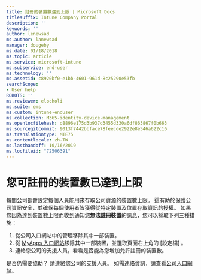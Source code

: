 ```yaml
---
title: 註冊的裝置數達到上限 | Microsoft Docs
titlesuffix: Intune Company Portal
description: ''
keywords: ''
author: lenewsad
ms.author: lanewsad
manager: dougeby
ms.date: 01/18/2018
ms.topic: article
ms.service: microsoft-intune
ms.subservice: end-user
ms.technology: ''
ms.assetid: c8920bf0-e1bb-4601-961d-8c25290e53fb
searchScope:
- User help
ROBOTS: ''
ms.reviewer: elocholi
ms.suite: ems
ms.custom: intune-enduser
ms.collection: M365-identity-device-management
ms.openlocfilehash: d8896e175d3b937d3455d330a6df863867f0b663
ms.sourcegitcommit: 9013f7442bbface78feecde2922e8e546a622c16
ms.translationtype: MTE75
ms.contentlocale: zh-TW
ms.lasthandoff: 10/16/2019
ms.locfileid: "72506391"
---
```

# <a name="the-limit-of-devices-you-can-register-has-been-reached"></a>您可註冊的裝置數已達到上限

每間公司都會設定每個人員能用來存取公司資源的裝置數上限。 這有助於保護公司資訊安全，並確保每個使用者皆獲得從特定裝置及位置存取資訊的授權。 如果您因為達到裝置數上限而收到通知您**無法註冊裝置**的訊息，您可以採取下列三種措施：

1. 從公司入口網站中的管理移除其中一部裝置。 
2. 從 [MyApps 入口網站](https://myapps.microsoft.com)移除其中一部裝置，並選取頁面右上角的 [設定檔]  。 
3. 連絡您公司的支援人員，看看是否能為您增加允許註冊的裝置數。

是否仍需要協助？ 請連絡您公司的支援人員。 如需連絡資訊，請查看[公司入口網站](https://go.microsoft.com/fwlink/?linkid=2010980)。
